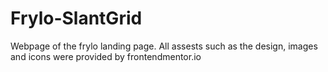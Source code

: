 # Frylo-SlantGrid
Webpage of the frylo landing page. All assests such as the design, images and icons were provided by frontendmentor.io
